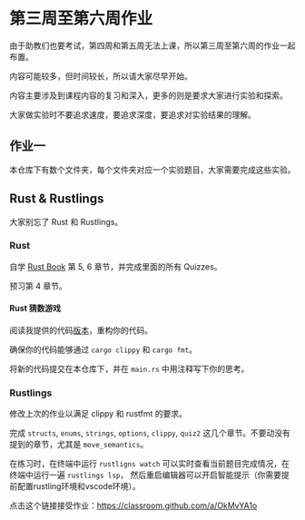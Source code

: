 # 第三周至第六周作业

由于助教们也要考试，第四周和第五周无法上课，所以第三周至第六周的作业一起布置。

内容可能较多，但时间较长，所以请大家尽早开始。

内容主要涉及到课程内容的复习和深入，更多的则是要求大家进行实验和探索。

大家做实验时不要追求速度，要追求深度，要追求对实验结果的理解。

## 作业一

本仓库下有数个文件夹，每个文件夹对应一个实验题目，大家需要完成这些实验。

## Rust & Rustlings

大家别忘了 Rust 和 Rustlings。

### Rust

自学 [Rust Book](https://rust-book.cs.brown.edu/) 第 5, 6 章节，并完成里面的所有 Quizzes。

预习第 4 章节。

#### Rust 猜数游戏

阅读我提供的代码[版本](https://github.com/Loongson-neuq/rust-basic-01-Cai1Hsu/tree/master/guess_game)，重构你的代码。

确保你的代码能够通过 `cargo clippy` 和 `cargo fmt`。

将新的代码提交在本仓库下，并在 `main.rs` 中用注释写下你的思考。

### Rustlings

修改上次的作业以满足 clippy 和 rustfmt 的要求。

完成 `structs`, `enums`, `strings`, `options`, `clippy`, `quiz2` 这几个章节。不要动没有提到的章节，尤其是 `move_semantics`。

在练习时，在终端中运行 `rustligns watch` 可以实时查看当前题目完成情况，在终端中运行一遍 `rustlings lsp`， 然后重启编辑器可以开启智能提示（你需要提前配置rustling环境和vscode环境）。

点击这个链接接受作业：https://classroom.github.com/a/OkMvYA1o